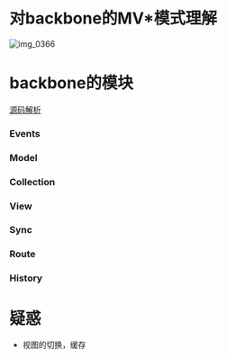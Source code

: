 # 对backbone的MV*模式理解
![img_0366](https://github.com/yyzych/sourcecode_analysis/blob/master/backbone/1.JPG?raw=true)

# backbone的模块
[源码解析](https://github.com/yyzych/sourcecode_analysis/blob/master/backbone/backbone.js)

### Events

### Model

### Collection

### View

### Sync

### Route

### History

# 疑惑
* 视图的切换，缓存